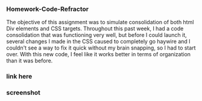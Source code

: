 ### Homework-Code-Refractor

The objective of this assignment was to simulate consolidation of both html Div elements and CSS targets. Throughout this past week, I had a code consolidation that was functioning very well, but before I could launch it, several changes I made in the CSS caused to completely go haywire and I couldn't see a way to fix it quick without my brain snapping, so I had to start over. With this new code, I feel like it works better in terms of organization than it was before.

### link here

### screenshot

<!--
**HopelessBromantic/HopelessBromantic** is a ✨ _special_ ✨ repository because its `README.md` (this file) appears on your GitHub profile.

Here are some ideas to get you started:

- 🔭 I’m currently working on ...
- 🌱 I’m currently learning ...
- 👯 I’m looking to collaborate on ...
- 🤔 I’m looking for help with ...
- 💬 Ask me about ...
- 📫 How to reach me: ...
- 😄 Pronouns: ...
- ⚡ Fun fact: ...
-->
